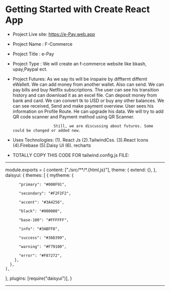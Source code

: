 # Getting Started with Create React App
* Project Live site:  https://e-Pay.web.app
* Project Name   :        F-Commerce
* Project Title  :        e-Pay
* Project Type   :        We will create an f-commerce website like bkash, upay,Paypal ect.
* Project Futures:      As we say its will be inspaire by diffternt differnt eWallelt.
                        We can add money from another wallet. Also can send.
                        We can pay bills and buy Netflix subscriptions.
                        The user can see his transition history and can download it as an excel file.
                        Can deposit money from bank and card.
                        We can convert tk to USD or buy any other balances.
                        We can see received, Send and make payment overview.
                        User sees his information on Profile Route. He can upgrade his data.
                        We will try to add QR code scanner and Payment method using QR Scanner.

                        Still, we are discussing ‍about futures. Some could be changed or added new.


* Uses Technologies: (1). React Js (2).TailwindCss. (3).React Icons (4).Firebase (5).Daisy UI (6). recharts


* TOTALLY COPY THIS CODE FOR tailwind.config.js FILE:
-------------------------------------------------
module.exports = {
  content: ["./src/**/*.{html,js}"],
  theme: {
    extend: {},
  },
  daisyui: {
    themes: [
      {
        mytheme: {

          "primary": "#008F91",

          "secondary": "#F2F2F2",

          "accent": "#3A4256",

          "black": "#000000",

          "base-100": "#FFFFFF",

          "info": "#3ABFF8",

          "success": "#36D399",

          "warning": "#F79100",

          "error": "#F87272",
        },
      },
    ],
  },
  plugins: [require("daisyui")],
}

-------------------------------------------
